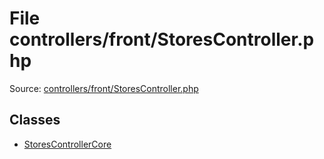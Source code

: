 File controllers/front/StoresController.php
=========

Source: [controllers/front/StoresController.php](https://github.com/PrestaShop/PrestaShop/blob/1.5.0.2/controllers/front/StoresController.php)


Classes
-------

* [StoresControllerCore](class.StoresControllerCore.md)

